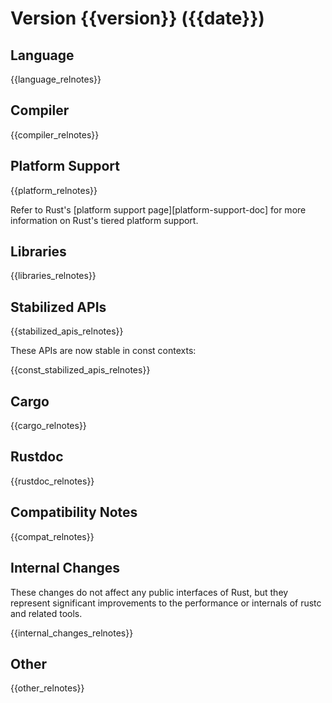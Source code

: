Version {{version}} ({{date}})
==========================

<a id="{{version}}-Language"></a>

Language
--------
{{language_relnotes}}

<a id="{{version}}-Compiler"></a>

Compiler
--------
{{compiler_relnotes}}

<a id="{{version}}-Platform-Support"></a>

Platform Support
----------------
{{platform_relnotes}}

Refer to Rust's [platform support page][platform-support-doc]
for more information on Rust's tiered platform support.

<a id="{{version}}-Libraries"></a>

Libraries
---------
{{libraries_relnotes}}

<a id="{{version}}-Stabilized-APIs"></a>

Stabilized APIs
---------------

{{stabilized_apis_relnotes}}

These APIs are now stable in const contexts:

{{const_stabilized_apis_relnotes}}

<a id="{{version}}-Cargo"></a>

Cargo
-----
{{cargo_relnotes}}

<a id="{{version}}-Rustdoc"></a>

Rustdoc
-----
{{rustdoc_relnotes}}

<a id="{{version}}-Compatibility-Notes"></a>

Compatibility Notes
-------------------
{{compat_relnotes}}

<a id="{{version}}-Internal-Changes"></a>

Internal Changes
----------------

These changes do not affect any public interfaces of Rust, but they represent
significant improvements to the performance or internals of rustc and related
tools.

{{internal_changes_relnotes}}


Other
-----

{{other_relnotes}}
